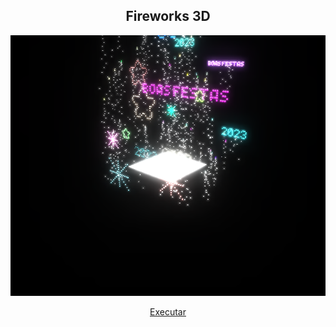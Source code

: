 <h2 align="center">Fireworks 3D</h2>

<div align="center">
  <img src="./src/example.png"/>
</div>

<p align="center">
  <a href='https://alex5ander.github.io/Fireworks/3d'>Executar</a>
<p>